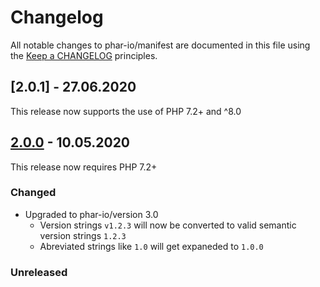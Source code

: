# Changelog

All notable changes to phar-io/manifest are documented in this file using the [Keep a CHANGELOG](http://keepachangelog.com/) principles.

## [2.0.1] - 27.06.2020

This release now supports the use of PHP 7.2+ and ^8.0

## [2.0.0] - 10.05.2020

This release now requires PHP 7.2+

### Changed

- Upgraded to phar-io/version 3.0
    - Version strings `v1.2.3` will now be converted to valid semantic version strings `1.2.3`
    - Abreviated strings like `1.0` will get expaneded to `1.0.0`  

### Unreleased

[Unreleased]: https://github.com/phar-io/version/compare/2.0.0...HEAD
[2.0.0]: https://github.com/phar-io/version/compare/1.0.1...2.0.0
[1.0.3]: https://github.com/phar-io/version/compare/1.0.2...1.0.3
[1.0.2]: https://github.com/phar-io/version/compare/1.0.1...1.0.2
[1.0.1]: https://github.com/phar-io/version/compare/1.0.0...1.0.1
